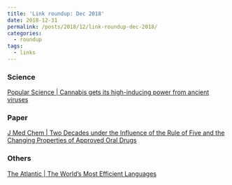```yaml
---
title: 'Link roundup: Dec 2018'
date: 2018-12-31
permalink: /posts/2018/12/link-roundup-dec-2018/
categories:
  - roundup
tags:
  - links
---
```


### Science
[Popular Science \| Cannabis gets its high-inducing power from ancient viruses](https://www.popsci.com/ancient-viruses-cannabis-genome) 
### Paper
[J Med Chem \| Two Decades under the Influence of the Rule of Five and the Changing Properties of Approved Oral Drugs](http://pubs.acs.org/doi/10.1021/acs.jmedchem.8b00686)
### Others  
[The Atlantic \| The World’s Most Efficient Languages](https://www.theatlantic.com/international/archive/2016/06/complex-languages/489389/)
